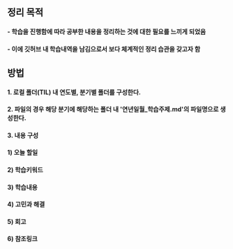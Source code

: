 ## 정리 목적

#### 	- 학습을 진행함에 따라 공부한 내용을 정리하는 것에 대한 필요를 느끼게 되었음

#### 	- 이에 깃허브 내 학습내역을 남김으로서 보다 체계적인 정리 습관을 갖고자 함

## 방법

#### 		1. 로컬 폴더(TIL) 내 연도별, 분기별 폴더를 구성한다. 

#### 		2. 파일의 경우 해당 분기에 해당하는 폴더 내  '연년일월_학습주제.md'의 파일명으로 생성한다. 

#### 		3. 내용 구성

#### 				1) 오늘 할일 

#### 				2) 학습키워드 

#### 				3) 학습내용 

#### 				4) 고민과 해결

#### 				5) 회고  

#### 				6) 참조링크